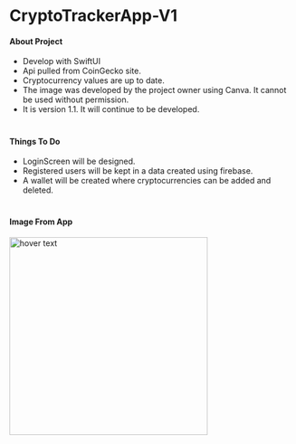 # CryptoTrackerApp-V1
 <h4> About Project</h4> 

- Develop with SwiftUI
- Api pulled from CoinGecko site.
- Cryptocurrency values are up to date.
- The image was developed by the project owner using Canva. It cannot be used without permission.
- It is version 1.1. It will continue to be developed.
#
<h4> Things To Do</h4> 

- LoginScreen will be designed.
- Registered users will be kept in a data created using firebase.
- A wallet will be created where cryptocurrencies can be added and deleted.
#
<h4> Image From App </h4>
 <p>
  <img src="https://github.com/denizcanbeytas/CryptoTrackerApp-V1/blob/main/ScreenShot.png" width="350" title="hover text">
</p>


